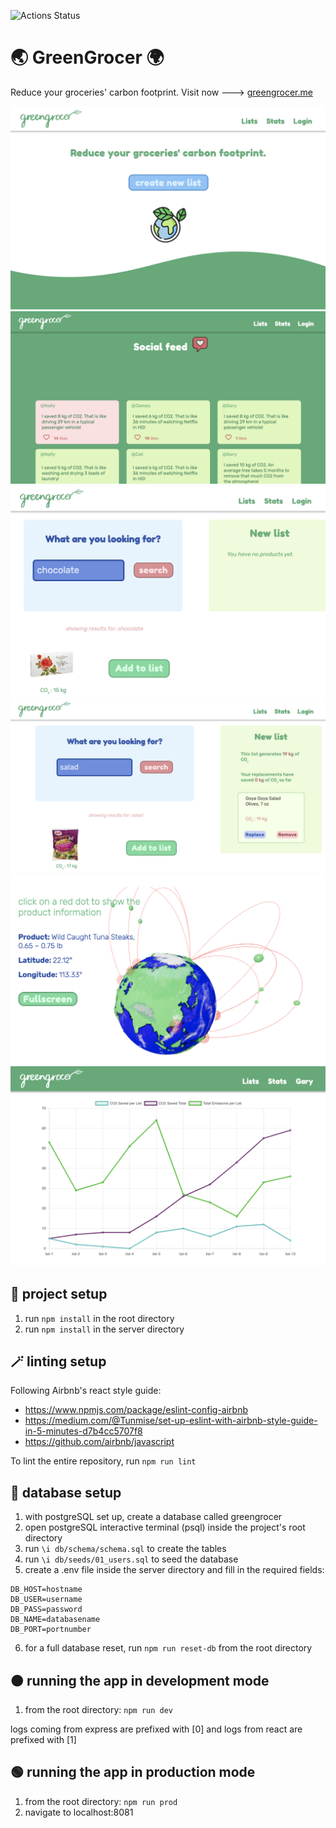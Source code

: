 ![Actions Status](https://github.com/geecrypt/greengrocer/actions/workflows/superlinter.yaml/badge.svg)

# 🌏 GreenGrocer 🌍
Reduce your groceries' carbon footprint.
Visit now ---> [greengrocer.me](https://www.greengrocer.me)

![Home page](./public/images/screenshots/GG-1.png)
![social feed](./public/images/screenshots/GG-2.png)
![search feature](./public/images/screenshots/GG-3.png)
![search feature](./public/images/screenshots/GG-4.png)
![globe feature](./public/images/screenshots/GG-5.png)
![graph feature](./public/images/screenshots/GG-6.png)


## 🔧 project setup 
1. run `npm install` in the root directory
2. run `npm install` in the server directory

## 🪄 linting setup
Following Airbnb's react style guide:
- https://www.npmjs.com/package/eslint-config-airbnb
- https://medium.com/@Tunmise/set-up-eslint-with-airbnb-style-guide-in-5-minutes-d7b4cc5707f8
- https://github.com/airbnb/javascript

To lint the entire repository, run `npm run lint`


## 💾 database setup
1. with postgreSQL set up, create a database called greengrocer
2. open postgreSQL interactive terminal (psql) inside the project's root directory
3. run `\i db/schema/schema.sql` to create the tables 
4. run `\i db/seeds/01_users.sql` to seed the database
5. create a .env file inside the server directory and fill in the required fields:
```
DB_HOST=hostname
DB_USER=username
DB_PASS=password
DB_NAME=databasename
DB_PORT=portnumber
```
6. for a full database reset, run `npm run reset-db` from the root directory

## 🟠 running the app in development mode
1. from the root directory: `npm run dev`

logs coming from express are prefixed with [0] and logs from react are prefixed with [1]


## 🟢 running the app in production mode
1. from the root directory: `npm run prod`
2. navigate to localhost:8081


